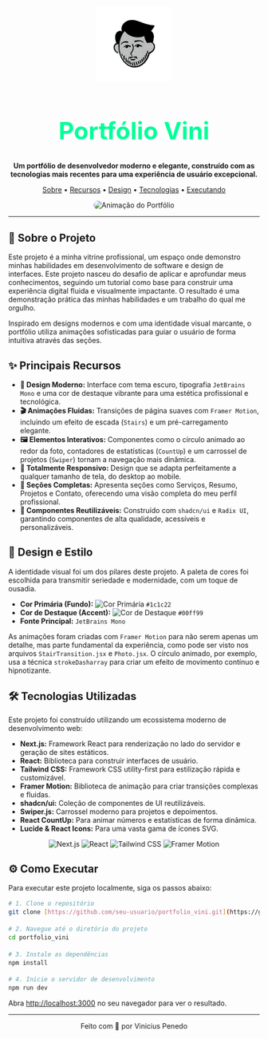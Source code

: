 <br/>
<div align="center">
  <img src="public/assets/face.png" width="150" alt="Logo">
  <h1 align="center" style="color: #00ff99; font-size: 3rem;">Portfólio Vini</h1>
  <p align="center">
    <strong>Um portfólio de desenvolvedor moderno e elegante, construído com as tecnologias mais recentes para uma experiência de usuário excepcional.</strong>
  </p>
  <p align="center">
    <a href="#-sobre-o-projeto">Sobre</a> •
    <a href="#-principais-recursos">Recursos</a> •
    <a href="#-design-e-estilo">Design</a> •
    <a href="#-tecnologias-utilizadas">Tecnologias</a> •
    <a href="#-como-executar">Executando</a>
  </p>
</div>

<div align="center">
  <img src="https://media3.giphy.com/media/v1.Y2lkPTc5MGI3NjExdXB4d2c3MmF0eHl2ZjRrZjNxdmZpd3lvYmxoNHEwNTgzZGlsM2J1dCZlcD12MV9pbnRlcm5hbF9naWZfYnlfaWQmY3Q9Zw/VVvcpqq3R34dClYgee/giphy.gif" alt="Animação do Portfólio" style="border-radius: 10px;"/>
</div>

---

## 🚀 Sobre o Projeto

Este projeto é a minha vitrine profissional, um espaço onde demonstro minhas habilidades em desenvolvimento de software e design de interfaces. Este projeto nasceu do desafio de aplicar e aprofundar meus conhecimentos, seguindo um tutorial como base para construir uma experiência digital fluida e visualmente impactante. O resultado é uma demonstração prática das minhas habilidades e um trabalho do qual me orgulho.

Inspirado em designs modernos e com uma identidade visual marcante, o portfólio utiliza animações sofisticadas para guiar o usuário de forma intuitiva através das seções.

## ✨ Principais Recursos

- **🎨 Design Moderno:** Interface com tema escuro, tipografia `JetBrains Mono` e uma cor de destaque vibrante para uma estética profissional e tecnológica.
- **🎬 Animações Fluidas:** Transições de página suaves com `Framer Motion`, incluindo um efeito de escada (`Stairs`) e um pré-carregamento elegante.
- **🖼️ Elementos Interativos:** Componentes como o círculo animado ao redor da foto, contadores de estatísticas (`CountUp`) e um carrossel de projetos (`Swiper`) tornam a navegação mais dinâmica.
- **📱 Totalmente Responsivo:** Design que se adapta perfeitamente a qualquer tamanho de tela, do desktop ao mobile.
- **📂 Seções Completas:** Apresenta seções como Serviços, Resumo, Projetos e Contato, oferecendo uma visão completa do meu perfil profissional.
- **💼 Componentes Reutilizáveis:** Construído com `shadcn/ui` e `Radix UI`, garantindo componentes de alta qualidade, acessíveis e personalizáveis.

## 🎨 Design e Estilo

A identidade visual foi um dos pilares deste projeto. A paleta de cores foi escolhida para transmitir seriedade e modernidade, com um toque de ousadia.

- **Cor Primária (Fundo):** <img src="https://placehold.co/15x15/1c1c22/1c1c22.png" alt="Cor Primária"> `#1c1c22`
- **Cor de Destaque (Accent):** <img src="https://placehold.co/15x15/00ff99/00ff99.png" alt="Cor de Destaque"> `#00ff99`
- **Fonte Principal:** `JetBrains Mono`

As animações foram criadas com `Framer Motion` para não serem apenas um detalhe, mas parte fundamental da experiência, como pode ser visto nos arquivos `StairTransition.jsx` e `Photo.jsx`. O círculo animado, por exemplo, usa a técnica `strokeDasharray` para criar um efeito de movimento contínuo e hipnotizante.

## 🛠️ Tecnologias Utilizadas

Este projeto foi construído utilizando um ecossistema moderno de desenvolvimento web:

- **Next.js:** Framework React para renderização no lado do servidor e geração de sites estáticos.
- **React:** Biblioteca para construir interfaces de usuário.
- **Tailwind CSS:** Framework CSS utility-first para estilização rápida e customizável.
- **Framer Motion:** Biblioteca de animação para criar transições complexas e fluidas.
- **shadcn/ui:** Coleção de componentes de UI reutilizáveis.
- **Swiper.js:** Carrossel moderno para projetos e depoimentos.
- **React CountUp:** Para animar números e estatísticas de forma dinâmica.
- **Lucide & React Icons:** Para uma vasta gama de ícones SVG.

<div align="center">
  <img src="https://img.shields.io/badge/Next.js-000000?style=for-the-badge&logo=next.js&logoColor=white" alt="Next.js"/>
  <img src="https://img.shields.io/badge/React-20232A?style=for-the-badge&logo=react&logoColor=61DAFB" alt="React"/>
  <img src="https://img.shields.io/badge/Tailwind_CSS-38B2AC?style=for-the-badge&logo=tailwind-css&logoColor=white" alt="Tailwind CSS"/>
  <img src="https://img.shields.io/badge/Framer_Motion-0055FF?style=for-the-badge&logo=framer&logoColor=white" alt="Framer Motion"/>
</div>

## ⚙️ Como Executar

Para executar este projeto localmente, siga os passos abaixo:

```bash
# 1. Clone o repositório
git clone [https://github.com/seu-usuario/portfolio_vini.git](https://github.com/seu-usuario/portfolio_vini.git)

# 2. Navegue até o diretório do projeto
cd portfolio_vini

# 3. Instale as dependências
npm install

# 4. Inicie o servidor de desenvolvimento
npm run dev
```

Abra [http://localhost:3000](http://localhost:3000) no seu navegador para ver o resultado.

---
<p align="center">
  Feito com 💚 por Vinicius Penedo
</p>
